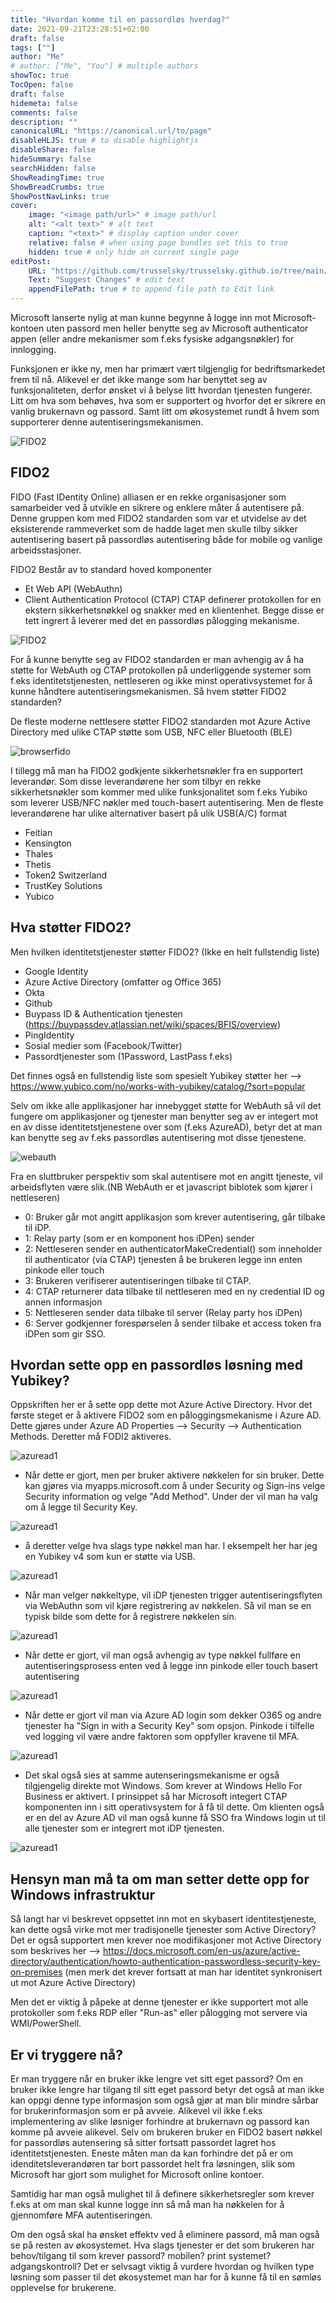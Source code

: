 ```yaml
---
title: "Hvordan komme til en passordløs hverdag?"
date: 2021-09-21T23:28:51+02:00
draft: false
tags: [""]
author: "Me"
# author: ["Me", "You"] # multiple authors
showToc: true
TocOpen: false
draft: false
hidemeta: false
comments: false
description: ""
canonicalURL: "https://canonical.url/to/page"
disableHLJS: true # to disable highlightjs
disableShare: false
hideSummary: false
searchHidden: false
ShowReadingTime: true
ShowBreadCrumbs: true
ShowPostNavLinks: true
cover:
    image: "<image path/url>" # image path/url
    alt: "<alt text>" # alt text
    caption: "<text>" # display caption under cover
    relative: false # when using page bundles set this to true
    hidden: true # only hide on current single page
editPost:
    URL: "https://github.com/trusselsky/trusselsky.github.io/tree/main/content"
    Text: "Suggest Changes" # edit text
    appendFilePath: true # to append file path to Edit link
---
```

Microsoft lanserte nylig at man kunne begynne å logge inn mot Microsoft-kontoen uten passord men heller benytte seg av Microsoft authenticator appen (eller andre mekanismer som f.eks fysiske adgangsnøkler) for innlogging.

Funksjonen er ikke ny, men har primært vært tilgjenglig for bedriftsmarkedet frem til nå. Alikevel er det ikke mange som har benyttet seg av funksjonaliteten, derfor ønsket vi å belyse litt hvordan tjenesten fungerer. Litt om hva som behøves, hva som er supportert og hvorfor det er sikrere en vanlig brukernavn og passord. Samt litt om økosystemet rundt å hvem som supporterer denne autentiseringsmekanismen. 

![FIDO2](/passordløs1.png)

## FIDO2 
FIDO (Fast IDentity Online) alliasen er en rekke organisasjoner som samarbeider ved å utvikle en sikrere og enklere måter å autentisere på. Denne gruppen kom med FIDO2 standarden som var et utvidelse av det eksisterende rammeverket som de hadde laget men skulle tilby sikker autentisering basert på passordløs autentisering både for mobile og vanlige arbeidsstasjoner. 

FIDO2 Består av to standard hoved komponenter 
* Et Web API (WebAuthn)
* Client Authentication Protocol (CTAP)
CTAP definerer protokollen for en ekstern sikkerhetsnøkkel og snakker med en klientenhet. Begge disse er tett ingrert å leverer med det en passordløs pålogging mekanisme. 

![FIDO2](/fido1.png)

For å kunne benytte seg av FIDO2 standarden er man avhengig av å ha støtte for WebAuth og CTAP protokollen på underliggende systemer som f.eks identitetstjenesten, nettleseren og ikke minst operativsystemet for å kunne håndtere autentiseringsmekanismen. Så hvem støtter FIDO2 standarden?

De fleste moderne nettlesere støtter FIDO2 standarden mot Azure Active Directory med ulike CTAP støtte som USB, NFC eller Bluetooth (BLE)

![browserfido](/browserfido.png)

I tillegg må man ha FIDO2 godkjente sikkerhetsnøkler fra en supportert leverandør. Som disse leverandørene her som tilbyr en rekke sikkerhetsnøkler som kommer med ulike funksjonalitet som f.eks Yubiko som leverer USB/NFC nøkler med touch-basert autentisering. Men de fleste leverandørene har ulike alternativer basert på ulik USB(A/C) format 

* Feitian
* Kensington
* Thales
* Thetis
* Token2 Switzerland
* TrustKey Solutions
* Yubico

## Hva støtter FIDO2? 

Men hvilken identitetstjenester støtter FIDO2? (Ikke en helt fullstendig liste)

* Google Identity
* Azure Active Directory (omfatter og Office 365)
* Okta
* Github
* Buypass ID & Authentication tjenesten (https://buypassdev.atlassian.net/wiki/spaces/BFIS/overview)
* PingIdentity
* Sosial medier som (Facebook/Twitter)
* Passordtjenester som (1Password, LastPass f.eks)

Det finnes også en fullstendig liste som spesielt Yubikey støtter her --> https://www.yubico.com/no/works-with-yubikey/catalog/?sort=popular 

Selv om ikke alle applikasjoner har innebygget støtte for WebAuth så vil det fungere om applikasjoner og tjenester man benytter seg av er integert mot en av disse identitetstjenestene over som (f.eks AzureAD), betyr det at man kan benytte seg av f.eks passordløs autentisering mot disse tjenestene. 

![webauth](/webauthflow.png)

Fra en sluttbruker perspektiv som skal autentisere mot en angitt tjeneste, vil arbeidsflyten være slik.(NB WebAuth er et javascript biblotek som kjører i nettleseren)
* 0: Bruker går mot angitt applikasjon som krever autentisering, går tilbake til iDP.
* 1: Relay party (som er en komponent hos iDPen) sender 
* 2: Nettleseren sender en authenticatorMakeCredential() som inneholder til authenticator (via CTAP) tjenesten å be brukeren legge inn enten pinkode eller touch
* 3: Brukeren verifiserer autentiseringen tilbake til CTAP.
* 4: CTAP returnerer data tilbake til nettleseren med en ny credential ID og annen informasjon
* 5: Nettleseren sender data tilbake til server (Relay party hos iDPen)
* 6: Server godkjenner forespørselen å sender tilbake et access token fra iDPen som gir SSO. 

## Hvordan sette opp en passordløs løsning med Yubikey?

Oppskriften her er å sette opp dette mot Azure Active Directory. Hvor det første steget er å aktivere FIDO2 som en påloggingsmekanisme i Azure AD. Dette gjøres under Azure AD Properties --> Security --> Authentication Methods. Deretter må FODI2 aktiveres. 

![azuread1](/azuread1.png)

* Når dette er gjort, men per bruker aktivere nøkkelen for sin bruker. Dette kan gjøres via myapps.microsoft.com å under Security og Sign-ins velge Security information og velge "Add Method". Under der vil man ha valg om å legge til Security Key. 

![azuread1](/azuread2.png)

* å deretter velge hva slags type nøkkel man har. I eksempelt her har jeg en Yubikey v4 som kun er støtte via USB. 

![azuread1](/azuread3.png)

* Når man velger nøkkeltype, vil iDP tjenesten trigger autentiseringsflyten via WebAuthn som vil kjøre registrering av nøkkelen. Så vil man se en typisk bilde som dette for å registrere nøkkelen sin.

![azuread1](/azuread4.png)

* Når dette er gjort, vil man også avhengig av type nøkkel fullføre en autentiseringsprosess enten ved å legge inn pinkode eller touch basert autentisering

![azuread1](/azuread5.png)

* Når dette er gjort vil man via Azure AD login som dekker O365 og andre tjenester ha "Sign in with a Security Key" som opsjon. Pinkode i tilfelle ved logging vil være andre faktoren som oppfyller kravene til MFA. 

![azuread1](/azuread6.png)

* Det skal også sies at samme autenseringsmekanisme er også tilgjengelig direkte mot Windows. Som krever at Windows Hello For Business er aktivert. 
I prinsippet så har Microsoft integert CTAP komponenten inn i sitt operativsystem for å få til dette. Om klienten også er en del av Azure AD vil man også kunne få SSO fra Windows login ut til alle tjenester som er integrert mot iDP tjenesten. 

![azuread1](/windows10.png)

## Hensyn man må ta om man setter dette opp for Windows infrastruktur

Så langt har vi beskrevet oppsettet inn mot en skybasert identitestjeneste, kan dette også virke mot mer tradisjonelle tjenester som Active Directory?
Det er også supportert men krever noe modifikasjoner mot Active Directory som beskrives her --> https://docs.microsoft.com/en-us/azure/active-directory/authentication/howto-authentication-passwordless-security-key-on-premises (men merk det krever fortsatt at man har identitet synkronisert ut mot Azure Active Directory)

Men det er viktig å påpeke at denne tjenester er ikke supportert mot alle protokoller som f.eks RDP eller "Run-as" eller pålogging mot servere via WMI/PowerShell. 

## Er vi tryggere nå?
Er man tryggere når en bruker ikke lengre vet sitt eget passord? Om en bruker ikke lengre har tilgang til sitt eget passord betyr det også at man ikke kan oppgi denne type informasjon som også gjør at man blir mindre sårbar for brukerinformasjon som er på avveie. Alikevel vil ikke f.eks implementering av slike løsniger forhindre at brukernavn og passord kan komme på avveie alikevel. Selv om brukeren bruker en FIDO2 basert nøkkel for passordløs autensering så sitter fortsatt passordet lagret hos identitetstjenesten. Eneste måten man da kan forhindre det på er om idenditetsleverandøren tar bort passordet helt fra løsningen, slik som Microsoft har gjort som mulighet for Microsoft online kontoer. 

Samtidig har man også mulighet til å definere sikkerhetsregler som krever f.eks at om man skal kunne logge inn så må man ha nøkkelen for å gjennomføre MFA autentiseringen. 

Om den også skal ha ønsket effektv ved å eliminere passord, må man også se på resten av økosystemet. Hva slags tjenester er det som brukeren har behov/tilgang til som krever passord? mobilen? print systemet? adgangskontroll? Det er selvsagt viktig å vurdere hvordan og hvilken type løsning som passer til det økosystemet man har for å kunne få til en sømløs opplevelse for brukerene. 





